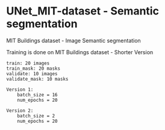 # UNet_MIT-dataset  - Semantic segmentation

MIT Buildings dataset - Image Semantic segmentation

Training is done on MIT Buildings dataset - Shorter Version 

	train: 20 images
	train_mask: 20 masks
	validate: 10 images
	validate_mask: 10 masks

	Version 1:
		batch_size = 16
		num_epochs = 20

	Version 2:
		batch_size = 2
		num_epochs = 20
